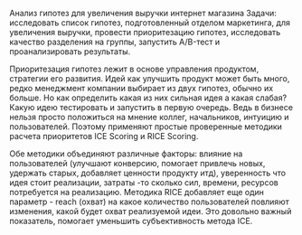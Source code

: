 Анализ гипотез для увеличения выручки интернет магазина
Задачи: исследовать список гипотез, подготовленный отделом маркетинга, для увеличения выручки, провести приоритезацию гипотез, исследовать качество разделения на группы, запустить A/B-тест и проанализировать результаты.

Приоритезация гипотез лежит в основе управления продуктом, стратегии его развития. Идей как улучшить продукт может быть много, редко менеджмент компании выбирает из двух гипотез, обычно их больше. Но как определить какая из них сильная идея а какая слабая? Какую идею тестировать и запустить в первую очередь. Ведь в бизнесе нельзя просто положиться на мнение коллег, начальников, интуицию и пользователей. Поэтому применяют простые проверенные методики расчета приоритетов ICE Scoring и RICE Scoring.

Обе методики объединяют различные факторы: влияние на пользователей (улучшают конверсию, помогает привлечь новых, удержать старых, добавляет ценности продукту итд), уверенность что идея стоит реализации, затраты -то сколько сил, времени, ресурсов потребуется на реализацию. Методика RICE добавляет еще один параметр - reach (охват) на какое количество пользователей повлияют изменения, какой будет охват реализуемой идеи. Это довольно важный показатель, помогает уменьшить субъективность метода ICE.

